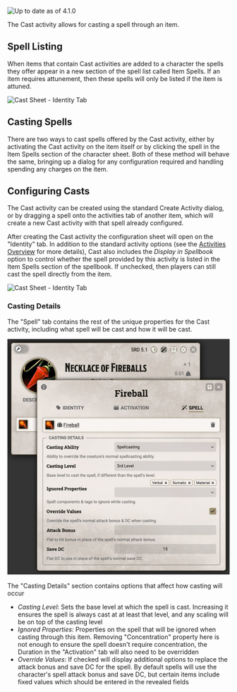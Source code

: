 ![Up to date as of 4.1.0](https://img.shields.io/static/v1?label=dnd5e&message=4.1.0&color=informational)

The Cast activity allows for casting a spell through an item.


## Spell Listing

When items that contain Cast activities are added to a character the spells they offer appear in a new section of the spell list called Item Spells. If an item requires attunement, then these spells will only be listed if the item is attuned.

![Cast Sheet - Identity Tab](https://raw.githubusercontent.com/foundryvtt/dnd5e/publish-wiki/wiki/images/activities/cast-spellbook.jpg)


## Casting Spells

There are two ways to cast spells offered by the Cast activity, either by activating the Cast activity on the item itself or by clicking the spell in the Item Spells section of the character sheet. Both of these method will behave the same, bringing up a dialog for any configuration required and handling spending any charges on the item.


## Configuring Casts

The Cast activity can be created using the standard Create Activity dialog, or by dragging a spell onto the activities tab of another item, which will create a new Cast activity with that spell already configured.

After creating the Cast activity the configuration sheet will open on the "Identity" tab. In addition to the standard activity options (see the [Activities Overview](Activities.md) for more details), Cast also includes the *Display in Spellbook* option to control whether the spell provided by this activity is listed in the Item Spells section of the spellbook. If unchecked, then players can still cast the spell directly from the item.

![Cast Sheet - Identity Tab](https://raw.githubusercontent.com/foundryvtt/dnd5e/publish-wiki/wiki/images/activities/cast-identity.jpg)

### Casting Details

The "Spell" tab contains the rest of the unique properties for the Cast activity, including what spell will be cast and how it will be cast.

![Cast Sheet - Spell Tab](https://raw.githubusercontent.com/foundryvtt/dnd5e/publish-wiki/wiki/images/activities/cast-effect.jpg)

The "Casting Details" section contains options that affect how casting will occur
- *Casting Level*: Sets the base level at which the spell is cast. Increasing it ensures the spell is always cast at at least that level, and any scaling will be on top of the casting level
- *Ignored Properties*: Properties on the spell that will be ignored when casting through this item. Removing "Concentration" property here is not enough to ensure the spell doesn't require concentration, the Duration in the "Activation" tab will also need to be overridden
- *Override Values*: If checked will display additional options to replace the attack bonus and save DC for the spell. By default spells will use the character's spell attack bonus and save DC, but certain items include fixed values which should be entered in the revealed fields
